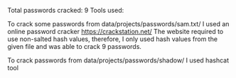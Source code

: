 Total passwords cracked: 9
Tools used:


To crack some passwords from data/projects/passwords/sam.txt/ I used an online password cracker https://crackstation.net/  The website required to use non-salted hash values, therefore, I only used hash values from the given file and was able to crack 9 passwords. 




To crack passwords from data/projects/passwords/shadow/  I used hashcat tool